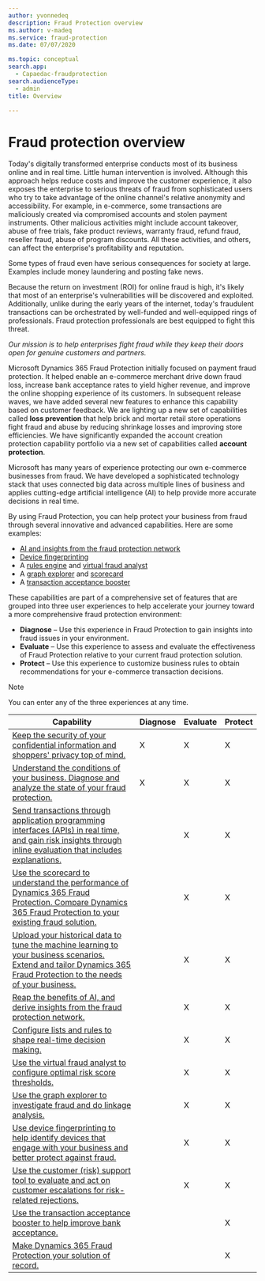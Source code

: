 ```yaml
---
author: yvonnedeq
description: Fraud Protection overview
ms.author: v-madeq
ms.service: fraud-protection
ms.date: 07/07/2020

ms.topic: conceptual
search.app: 
  - Capaedac-fraudprotection
search.audienceType:
  - admin
title: Overview

---
```



# Fraud protection overview

Today's digitally transformed enterprise conducts most of its business online and in real time. Little human intervention is involved. Although this approach helps reduce costs and improve the customer experience, it also exposes the enterprise to serious threats of fraud from sophisticated users who try to take advantage of the online channel's relative anonymity and accessibility. For example, in e-commerce, some transactions are maliciously created via compromised accounts and stolen payment instruments. Other malicious activities might include account takeover, abuse of free trials, fake product reviews, warranty fraud, refund fraud, reseller fraud, abuse of program discounts. All these activities, and others, can affect the enterprise's profitability and reputation.

Some types of fraud even have serious consequences for society at large. Examples include money laundering and posting fake news.

Because the return on investment (ROI) for online fraud is high, it's likely that most of an enterprise's vulnerabilities will be discovered and exploited. Additionally, unlike during the early years of the internet, today's fraudulent transactions can be orchestrated by well-funded and well-equipped rings of professionals. Fraud protection professionals are best equipped to fight this threat.

*Our mission is to help enterprises fight fraud while they keep their doors open for genuine customers and partners.*

Microsoft Dynamics 365 Fraud Protection initially focused on payment fraud protection. It helped enable an e-commerce merchant drive down fraud loss, increase bank acceptance rates to yield higher revenue, and improve the online shopping experience of its customers. In subsequent release waves, we have added several new features to enhance this capability based on customer feedback. We are lighting up a new set of capabilities called **loss prevention** that help brick and mortar retail store operations fight fraud and abuse by reducing shrinkage losses and improving store efficiencies. We have significantly expanded the account creation protection capability portfolio via a new set of capabilities called **account protection**.

Microsoft has many years of experience protecting our own e-commerce businesses from fraud. We have developed a sophisticated technology stack that uses connected big data across multiple lines of business and applies cutting-edge artificial intelligence (AI) to help provide more accurate decisions in real time.

By using Fraud Protection, you can help protect your business from fraud through several innovative and advanced capabilities. Here are some examples: 

- [AI and insights from the fraud protection network](fraud-protection-network.md)
- [Device fingerprinting](device-fingerprinting.md)
- A [rules engine](rules.md) and [virtual fraud analyst](virtual-fraud-analyst.md)
- A [graph explorer](graph-explorer.md) and [scorecard](scorecard.md)
- A [transaction acceptance booster](transaction-acceptance-booster.md)

These capabilities are part of a comprehensive set of features that are grouped into three user experiences to help accelerate your journey toward a more comprehensive fraud protection environment: 

- **Diagnose** – Use this experience in Fraud Protection to gain insights into fraud issues in your environment.
- **Evaluate** – Use this experience to assess and evaluate the effectiveness of Fraud Protection relative to your current fraud protection solution.
- **Protect** – Use this experience to customize business rules to obtain recommendations for your e-commerce transaction decisions.

> [!NOTE]
> You can enter any of the three experiences at any time. 

| Capability | Diagnose | Evaluate | Protect |
|------------|----------|----------|---------|
| [Keep the security of your confidential information and shoppers' privacy top of mind.](security-compliance.md) | X | X | X |
| [Understand the conditions of your business. Diagnose and analyze the state of your fraud protection.](diagnose-experience.md)                                                                     | X        | X        | X       |
| [Send transactions through application programming interfaces (APIs) in real time, and gain risk insights through inline evaluation that includes explanations.](send-real-time-api.md)                                                     |          | X        | X       |
| [Use the scorecard to understand the performance of Dynamics 365 Fraud Protection. Compare Dynamics 365 Fraud Protection to your existing fraud solution.](scorecard.md)                                       |          | X        | X       |
| [Upload your historical data to tune the machine learning to your business scenarios. Extend and tailor Dynamics 365 Fraud Protection to the needs of your business.](data-upload.md)  |          | X        | X       |
| [Reap the benefits of AI, and derive insights from the fraud protection network.](fraud-protection-network.md)                                                                                               |          | X        | X       |
| [Configure lists and rules to shape real-time decision making.](lists-rules.md)                                                      |          | X        | X       |
| [Use the virtual fraud analyst to configure optimal risk score thresholds.](virtual-fraud-analyst.md)                                                                                                |          | X        | X       |
| [Use the graph explorer to investigate fraud and do linkage analysis.](graph-explorer.md)                                                                                                       |          | X        | X       |
| [Use device fingerprinting to help identify devices that engage with your business and better protect against fraud.](device-fingerprinting.md)                                                    |          | X        | X       |
| [Use the customer (risk) support tool to evaluate and act on customer escalations for risk-related rejections.](risk-support.md)                                                                   |          | X        | X       |
| [Use the transaction acceptance booster to help improve bank acceptance.](transaction-acceptance-booster.md)                                                                                                |          |          | X       |
| [Make Dynamics 365 Fraud Protection your solution of record.](protect-experience.md)                                                                                                              |          |          | X       |
